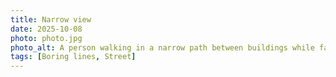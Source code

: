 ```yaml
---
title: Narrow view
date: 2025-10-08
photo: photo.jpg
photo_alt: A person walking in a narrow path between buildings while facing the sun
tags: [Boring lines, Street]
---
```

